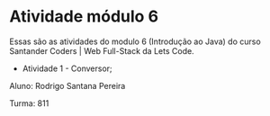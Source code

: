 # Atividade módulo 6



Essas são as atividades do modulo 6 (Introdução ao Java) do curso Santander Coders | Web Full-Stack da Lets Code.

- Atividade 1 - Conversor;


Aluno: Rodrigo Santana Pereira

Turma: 811